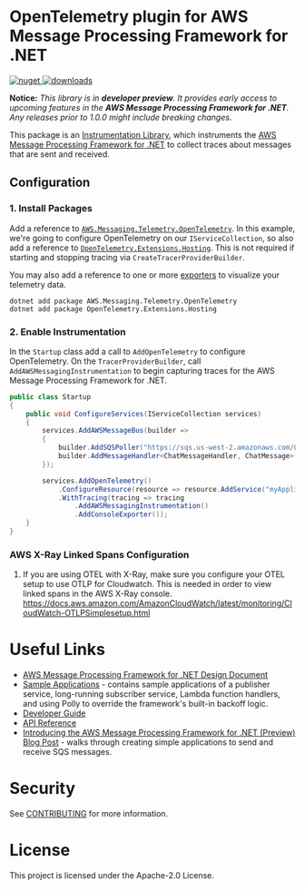 # OpenTelemetry plugin for AWS Message Processing Framework for .NET
[![nuget](https://img.shields.io/nuget/v/AWS.Messaging.Telemetry.OpenTelemetry.svg) ![downloads](https://img.shields.io/nuget/dt/AWS.Messaging.Telemetry.OpenTelemetry.svg)](https://www.nuget.org/packages/AWS.Messaging.Telemetry.OpenTelemetry/)

**Notice:** *This library is in **developer preview**. It provides early access to upcoming features in the **AWS Message Processing Framework for .NET**. Any releases prior to 1.0.0 might include breaking changes.*

This package is an [Instrumentation
Library](https://github.com/open-telemetry/opentelemetry-specification/blob/main/specification/glossary.md#instrumentation-library), which instruments the [AWS Message Processing Framework for .NET](https://github.com/awslabs/aws-dotnet-messaging) to collect traces about 
messages that are sent and received.

## Configuration

### 1. Install Packages

Add a reference to [`AWS.Messaging.Telemetry.OpenTelemetry`](https://www.nuget.org/packages/AWS.Messaging.Telemetry.OpenTelemetry). In this example, we're going to configure OpenTelemetry on our `IServiceCollection`, so also add a reference to [`OpenTelemetry.Extensions.Hosting`](https://www.nuget.org/packages/OpenTelemetry.Extensions.Hosting). This is not required if starting and stopping tracing via `CreateTracerProviderBuilder`. 

You may also add a reference to one or more [exporters](https://opentelemetry.io/docs/instrumentation/net/exporters/) to visualize your telemetry data.

```shell
dotnet add package AWS.Messaging.Telemetry.OpenTelemetry
dotnet add package OpenTelemetry.Extensions.Hosting
```

### 2. Enable Instrumentation
In the `Startup` class add a call to `AddOpenTelemetry` to configure OpenTelemetry. On the `TracerProviderBuilder`, call `AddAWSMessagingInstrumentation` to begin capturing traces for the AWS Message Processing Framework for .NET.

```csharp
public class Startup
{
    public void ConfigureServices(IServiceCollection services)
    {
        services.AddAWSMessageBus(builder =>
        {
            builder.AddSQSPoller("https://sqs.us-west-2.amazonaws.com/012345678910/MPF");
            builder.AddMessageHandler<ChatMessageHandler, ChatMessage>("chatMessage");
        });

        services.AddOpenTelemetry()
            .ConfigureResource(resource => resource.AddService("myApplication"))
            .WithTracing(tracing => tracing
                .AddAWSMessagingInstrumentation()
                .AddConsoleExporter());
    }
}
```

### AWS X-Ray Linked Spans Configuration
1. If you are using OTEL with X-Ray, make sure you configure your OTEL setup to use OTLP for Cloudwatch. This is needed in order to view linked spans in the AWS X-Ray console. https://docs.aws.amazon.com/AmazonCloudWatch/latest/monitoring/CloudWatch-OTLPSimplesetup.html 

# Useful Links
* [AWS Message Processing Framework for .NET Design Document](../../docs/docs/design/message-processing-framework-design.md)
* [Sample Applications](https://github.com/awslabs/aws-dotnet-messaging/tree/main/sampleapps) - contains sample applications of a publisher service, long-running subscriber service, Lambda function handlers, and using Polly to override the framework's built-in backoff logic.
* [Developer Guide](https://docs.aws.amazon.com/sdk-for-net/v3/developer-guide/msg-proc-fw.html)
* [API Reference](https://awslabs.github.io/aws-dotnet-messaging/)
* [Introducing the AWS Message Processing Framework for .NET (Preview) Blog Post](https://aws.amazon.com/blogs/developer/introducing-the-aws-message-processing-framework-for-net-preview/) - walks through creating simple applications to send and receive SQS messages.

# Security

See [CONTRIBUTING](CONTRIBUTING.md#security-issue-notifications) for more information.

# License

This project is licensed under the Apache-2.0 License.
